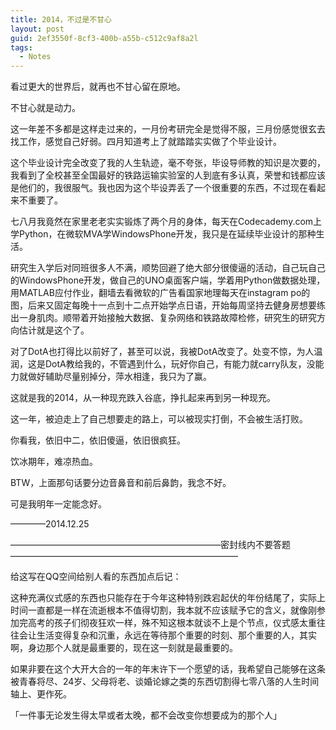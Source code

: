 ```yaml
---
title: 2014，不过是不甘心
layout: post
guid: 2ef3550f-8cf3-400b-a55b-c512c9af8a2l
tags:
  - Notes
---
```


<!--
[![bridge to wonderland]({{ site.baseurl }}/media/files/2014/09/05/bridge-to-wonderland.jpg)](http://500px.com/photo/82158657)

[Lucian](http://lucianmarin.com/ "Lucian")
-->

看过更大的世界后，就再也不甘心留在原地。

不甘心就是动力。

这一年差不多都是这样走过来的，一月份考研完全是觉得不服，三月份感觉很玄去找工作，感觉自己好弱。四月知道考上了就踏踏实实做了个毕业设计。

这个毕业设计完全改变了我的人生轨迹，毫不夸张，毕设导师教的知识是次要的，我看到了全校甚至全国最好的铁路运输实验室的人到底有多认真，荣誉和钱都应该是他们的，我很服气。我也因为这个毕设弄丢了一个很重要的东西，不过现在看起来不重要了。

七八月我竟然在家里老老实实锻炼了两个月的身体，每天在Codecademy.com上学Python，在微软MVA学WindowsPhone开发，我只是在延续毕业设计的那种生活。

研究生入学后对同班很多人不满，顺势回避了绝大部分很傻逼的活动，自己玩自己的WindowsPhone开发，做自己的UNO桌面客户端，学着用Python做数据处理，用MATLAB应付作业，翻墙去看微软的广告看国家地理每天在instagram po的图，后来又固定每晚十一点到十二点开始学点日语，开始每周坚持去健身房想要练出一身肌肉。顺带着开始接触大数据、复杂网络和铁路故障检修，研究生的研究方向估计就是这个了。

对了DotA也打得比以前好了，甚至可以说，我被DotA改变了。处变不惊，为人温润，这是DotA教给我的，不管遇到什么，玩好你自己，有能力就carry队友，没能力就做好辅助尽量别掉分，萍水相逢，我只为了赢。

这就是我的2014，从一种现充跌入谷底，挣扎起来再到另一种现充。

这一年，被迫走上了自己想要走的路上，可以被现实打倒，不会被生活打败。
 
你看我，依旧中二，依旧傻逼，依旧很疯狂。

饮冰期年，难凉热血。

BTW，上面那句话要分边音鼻音和前后鼻韵，我念不好。

可是我明年一定能念好。 

————2014.12.25

————————————————————————密封线内不要答题——————————————————————————

给这写在QQ空间给别人看的东西加点后记：

这种充满仪式感的东西也只能存在于今年这种特别跌宕起伏的年份结尾了，实际上时间一直都是一样在流逝根本不值得切割，我本就不应该赋予它的含义，就像刚参加完高考的孩子们彻夜狂欢一样，殊不知这根本就谈不上是个节点，仪式感太重往往会让生活变得复杂和沉重，永远在等待那个重要的时刻、那个重要的人，其实啊，身边那个人就是最重要的，现在这一刻就是最重要的。

如果非要在这个大开大合的一年的年末许下一个愿望的话，我希望自己能够在这条被青春将尽、24岁、父母将老、谈婚论嫁之类的东西切割得七零八落的人生时间轴上、更作死。

「一件事无论发生得太早或者太晚，都不会改变你想要成为的那个人」